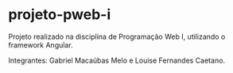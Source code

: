 # projeto-pweb-i
 Projeto realizado na disciplina de Programação Web I, utilizando o framework Angular.

 Integrantes: Gabriel Macaúbas Melo e Louise Fernandes Caetano.
